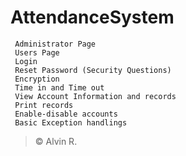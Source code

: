 # AttendanceSystem
```
 Administrator Page
 Users Page
 Login
 Reset Password (Security Questions)
 Encryption
 Time in and Time out
 View Account Information and records
 Print records
 Enable-disable accounts
 Basic Exception handlings
```





>    © Alvin R.

